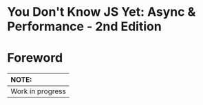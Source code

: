 # You Don't Know JS Yet: Async & Performance - 2nd Edition
# Foreword

| NOTE: |
| :--- |
| Work in progress |
